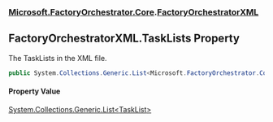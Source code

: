 ### [Microsoft.FactoryOrchestrator.Core](Microsoft_FactoryOrchestrator_Core.md 'Microsoft.FactoryOrchestrator.Core').[FactoryOrchestratorXML](FactoryOrchestratorXML.md 'Microsoft.FactoryOrchestrator.Core.FactoryOrchestratorXML')
## FactoryOrchestratorXML.TaskLists Property
The TaskLists in the XML file.  
```csharp
public System.Collections.Generic.List<Microsoft.FactoryOrchestrator.Core.TaskList> TaskLists { get; set; }
```
#### Property Value
[System.Collections.Generic.List&lt;](https://docs.microsoft.com/en-us/dotnet/api/System.Collections.Generic.List-1 'System.Collections.Generic.List')[TaskList](TaskList.md 'Microsoft.FactoryOrchestrator.Core.TaskList')[&gt;](https://docs.microsoft.com/en-us/dotnet/api/System.Collections.Generic.List-1 'System.Collections.Generic.List')
